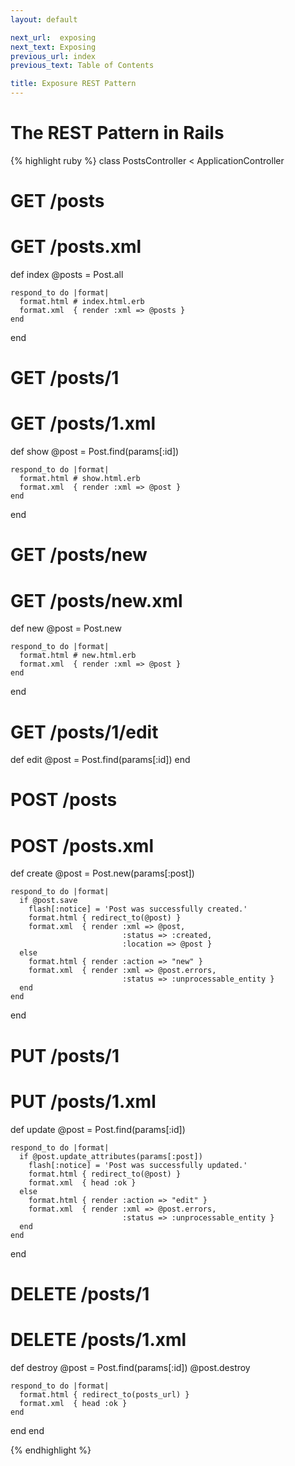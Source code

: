 ```yaml
---
layout: default

next_url:  exposing
next_text: Exposing
previous_url: index
previous_text: Table of Contents

title: Exposure REST Pattern
---
```


The REST Pattern in Rails
=========================

{% highlight ruby %}
class PostsController < ApplicationController
  # GET /posts
  # GET /posts.xml
  def index
    @posts = Post.all

    respond_to do |format|
      format.html # index.html.erb
      format.xml  { render :xml => @posts }
    end
  end

  # GET /posts/1
  # GET /posts/1.xml
  def show
    @post = Post.find(params[:id])

    respond_to do |format|
      format.html # show.html.erb
      format.xml  { render :xml => @post }
    end
  end

  # GET /posts/new
  # GET /posts/new.xml
  def new
    @post = Post.new

    respond_to do |format|
      format.html # new.html.erb
      format.xml  { render :xml => @post }
    end
  end

  # GET /posts/1/edit
  def edit
    @post = Post.find(params[:id])
  end

  # POST /posts
  # POST /posts.xml
  def create
    @post = Post.new(params[:post])

    respond_to do |format|
      if @post.save
        flash[:notice] = 'Post was successfully created.'
        format.html { redirect_to(@post) }
        format.xml  { render :xml => @post, 
                             :status => :created, 
                             :location => @post }
      else
        format.html { render :action => "new" }
        format.xml  { render :xml => @post.errors, 
                             :status => :unprocessable_entity }
      end
    end
  end

  # PUT /posts/1
  # PUT /posts/1.xml
  def update
    @post = Post.find(params[:id])

    respond_to do |format|
      if @post.update_attributes(params[:post])
        flash[:notice] = 'Post was successfully updated.'
        format.html { redirect_to(@post) }
        format.xml  { head :ok }
      else
        format.html { render :action => "edit" }
        format.xml  { render :xml => @post.errors, 
                             :status => :unprocessable_entity }
      end
    end
  end

  # DELETE /posts/1
  # DELETE /posts/1.xml
  def destroy
    @post = Post.find(params[:id])
    @post.destroy

    respond_to do |format|
      format.html { redirect_to(posts_url) }
      format.xml  { head :ok }
    end
  end
end

{% endhighlight %}